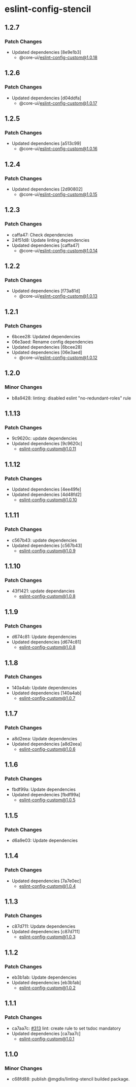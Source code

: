 # eslint-config-stencil

## 1.2.7

### Patch Changes

- Updated dependencies [8e9e1b3]
  - @core-ui/eslint-config-custom@1.0.18

## 1.2.6

### Patch Changes

- Updated dependencies [d04ddfa]
  - @core-ui/eslint-config-custom@1.0.17

## 1.2.5

### Patch Changes

- Updated dependencies [a513c99]
  - @core-ui/eslint-config-custom@1.0.16

## 1.2.4

### Patch Changes

- Updated dependencies [2d90802]
  - @core-ui/eslint-config-custom@1.0.15

## 1.2.3

### Patch Changes

- caffa47: Check dependencies
- 24f51d8: Update linting dependencies
- Updated dependencies [caffa47]
  - @core-ui/eslint-config-custom@1.0.14

## 1.2.2

### Patch Changes

- Updated dependencies [f73a81d]
  - @core-ui/eslint-config-custom@1.0.13

## 1.2.1

### Patch Changes

- 6bcee28: Updated dependencies
- 06e3aed: Rename config dependencies
- Updated dependencies [6bcee28]
- Updated dependencies [06e3aed]
  - @core-ui/eslint-config-custom@1.0.12

## 1.2.0

### Minor Changes

- b8a9428: linting: disabled eslint "no-redundant-roles" rule

## 1.1.13

### Patch Changes

- 9c9620c: update dependencies
- Updated dependencies [9c9620c]
  - eslint-config-custom@1.0.11

## 1.1.12

### Patch Changes

- Updated dependencies [4ee49fe]
- Updated dependencies [4d48fd2]
  - eslint-config-custom@1.0.10

## 1.1.11

### Patch Changes

- c567b43: update dependencies
- Updated dependencies [c567b43]
  - eslint-config-custom@1.0.9

## 1.1.10

### Patch Changes

- 43f1421: update dependancies
  - eslint-config-custom@1.0.8

## 1.1.9

### Patch Changes

- d674c81: Update dependencies
- Updated dependencies [d674c81]
  - eslint-config-custom@1.0.8

## 1.1.8

### Patch Changes

- 140a4ab: Update dependencies
- Updated dependencies [140a4ab]
  - eslint-config-custom@1.0.7

## 1.1.7

### Patch Changes

- a8d2eea: Update dependencies
- Updated dependencies [a8d2eea]
  - eslint-config-custom@1.0.6

## 1.1.6

### Patch Changes

- fbdf99a: Update dependencies
- Updated dependencies [fbdf99a]
  - eslint-config-custom@1.0.5

## 1.1.5

### Patch Changes

- d6a9e03: Update dependencies

## 1.1.4

### Patch Changes

- Updated dependencies [7a7e0ec]
  - eslint-config-custom@1.0.4

## 1.1.3

### Patch Changes

- c87d711: Update dependencies
- Updated dependencies [c87d711]
  - eslint-config-custom@1.0.3

## 1.1.2

### Patch Changes

- eb3b1ab: Update dependencies
- Updated dependencies [eb3b1ab]
  - eslint-config-custom@1.0.2

## 1.1.1

### Patch Changes

- ca7aa7c: [#313](https://gitlab.mgdis.fr/core/core-ui/core-ui/-/issues/313) lint: create rule to set tsdoc mandatory
- Updated dependencies [ca7aa7c]
  - eslint-config-custom@1.0.1

## 1.1.0

### Minor Changes

- c68fd88: publish @mgdis/linting-stencil builded package.
